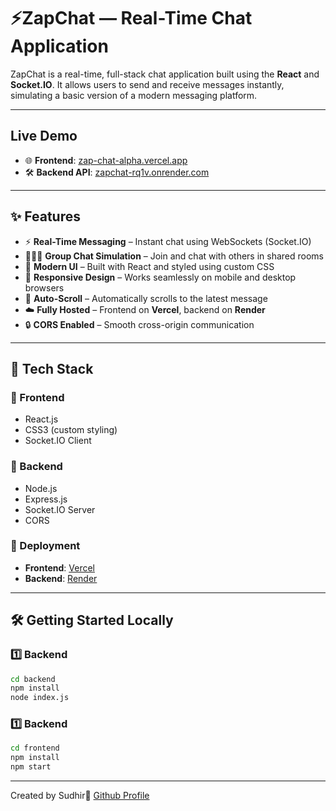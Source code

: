 # ⚡ZapChat — Real-Time Chat Application

ZapChat is a real-time, full-stack chat application built using the **React** and **Socket.IO**. It allows users to send and receive messages instantly, simulating a basic version of a modern messaging platform.

---
## Live Demo 

- 🌐 **Frontend**: [zap-chat-alpha.vercel.app](https://zap-chat-alpha.vercel.app)  
- 🛠️ **Backend API**: [zapchat-rq1v.onrender.com](https://zapchat-rq1v.onrender.com)

---
## ✨ Features

- ⚡ **Real-Time Messaging** – Instant chat using WebSockets (Socket.IO)
- 🧑‍🤝‍🧑 **Group Chat Simulation** – Join and chat with others in shared rooms
- 🎨 **Modern UI** – Built with React and styled using custom CSS
- 📱 **Responsive Design** – Works seamlessly on mobile and desktop browsers
- 🔁 **Auto-Scroll** – Automatically scrolls to the latest message
- ☁️ **Fully Hosted** – Frontend on **Vercel**, backend on **Render**
- 🔒 **CORS Enabled** – Smooth cross-origin communication
  
---
## 🧱 Tech Stack

### 🔹 Frontend
- React.js
- CSS3 (custom styling)
- Socket.IO Client

### 🔹 Backend
- Node.js
- Express.js
- Socket.IO Server
- CORS

### 🔹 Deployment
- **Frontend**: [Vercel](https://vercel.com)
- **Backend**: [Render](https://render.com)


---
## 🛠️ Getting Started Locally

### 1️⃣ Backend

```bash
cd backend
npm install
node index.js
```
### 1️⃣ Backend

```bash
cd frontend
npm install
npm start
```
--- 
Created by Sudhir💖
[Github Profile](https://github.com/SudhirKannan/)

